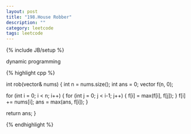 ```yaml
---
layout: post
title: "198.House Robber"
description: ""
category: leetcode
tags: leetcode
---
```

{% include JB/setup %}

dynamic programming

{% highlight cpp %}

int rob(vector<int>& nums) {
  int n = nums.size();
  int ans = 0;
  vector <int> f(n, 0);

  for (int i = 0; i < n; i++) {
    for (int j = 0; j < i-1; j++) {
      f[i] = max(f[i], f[j]);
    }
    f[i] += nums[i];
    ans = max(ans, f[i]);
  }

  return ans;
}

{% endhighlight %}
